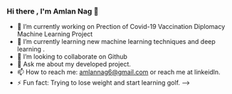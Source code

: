 ### Hi there , I'm Amlan Nag  👋


- 🔭 I’m currently working on Prection of Covid-19 Vaccination Diplomacy Machine Learning Project
- 🌱 I’m currently learning new machine learning techniques and deep learning . 
- 👯 I’m looking to collaborate on Github 
- 💬 Ask me about my developed project. 
- 📫 How to reach me: amlannag6@gmail.com or reach me at linkeidln. 
- ⚡ Fun fact: Trying to lose weight and start learning golf. 
-->

